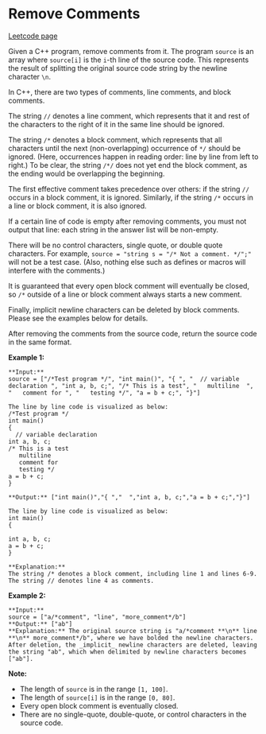 # Remove Comments
[Leetcode page](https://leetcode.com/problems/remove-comments/description)

Given a C++ program, remove comments from it. The program `source` is an array
where `source[i]` is the `i`-th line of the source code. This represents the
result of splitting the original source code string by the newline character
`\n`.

In C++, there are two types of comments, line comments, and block comments.

The string `//` denotes a line comment, which represents that it and rest of
the characters to the right of it in the same line should be ignored.

The string `/*` denotes a block comment, which represents that all characters
until the next (non-overlapping) occurrence of `*/` should be ignored. (Here,
occurrences happen in reading order: line by line from left to right.) To be
clear, the string `/*/` does not yet end the block comment, as the ending
would be overlapping the beginning.

The first effective comment takes precedence over others: if the string `//`
occurs in a block comment, it is ignored. Similarly, if the string `/*` occurs
in a line or block comment, it is also ignored.

If a certain line of code is empty after removing comments, you must not
output that line: each string in the answer list will be non-empty.

There will be no control characters, single quote, or double quote characters.
For example, `source = "string s = "/* Not a comment. */";"` will not be a
test case. (Also, nothing else such as defines or macros will interfere with
the comments.)

It is guaranteed that every open block comment will eventually be closed, so
`/*` outside of a line or block comment always starts a new comment.

Finally, implicit newline characters can be deleted by block comments. Please
see the examples below for details.

After removing the comments from the source code, return the source code in
the same format.

**Example 1:**  

    
    
    **Input:** 
    source = ["/*Test program */", "int main()", "{ ", "  // variable declaration ", "int a, b, c;", "/* This is a test", "   multiline  ", "   comment for ", "   testing */", "a = b + c;", "}"]
    
    The line by line code is visualized as below:
    /*Test program */
    int main()
    { 
      // variable declaration 
    int a, b, c;
    /* This is a test
       multiline  
       comment for 
       testing */
    a = b + c;
    }
    
    **Output:** ["int main()","{ ","  ","int a, b, c;","a = b + c;","}"]
    
    The line by line code is visualized as below:
    int main()
    { 
      
    int a, b, c;
    a = b + c;
    }
    
    **Explanation:** 
    The string /* denotes a block comment, including line 1 and lines 6-9. The string // denotes line 4 as comments.
    

**Example 2:**  

    
    
    **Input:** 
    source = ["a/*comment", "line", "more_comment*/b"]
    **Output:** ["ab"]
    **Explanation:** The original source string is "a/*comment **\n** line **\n** more_comment*/b", where we have bolded the newline characters.  After deletion, the _implicit_ newline characters are deleted, leaving the string "ab", which when delimited by newline characters becomes ["ab"].
    

**Note:**

* The length of `source` is in the range `[1, 100]`.
* The length of `source[i]` is in the range `[0, 80]`.
* Every open block comment is eventually closed.
* There are no single-quote, double-quote, or control characters in the source code.

